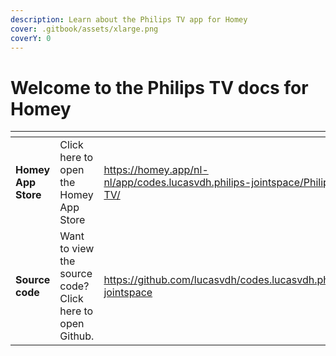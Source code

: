 ```yaml
---
description: Learn about the Philips TV app for Homey
cover: .gitbook/assets/xlarge.png
coverY: 0
---
```


# Welcome to the Philips TV docs for Homey

<table data-card-size="large" data-view="cards"><thead><tr><th></th><th></th><th data-hidden data-card-target data-type="content-ref"></th><th data-hidden data-card-cover data-type="files"></th></tr></thead><tbody><tr><td><strong>Homey App Store</strong></td><td>Click here to open the Homey App Store</td><td><a href="https://homey.app/nl-nl/app/codes.lucasvdh.philips-jointspace/Philips-TV/">https://homey.app/nl-nl/app/codes.lucasvdh.philips-jointspace/Philips-TV/</a></td><td><a href=".gitbook/assets/large.png">large.png</a></td></tr><tr><td><strong>Source code</strong></td><td>Want to view the source code? Click here to open Github.</td><td><a href="https://github.com/lucasvdh/codes.lucasvdh.philips-jointspace">https://github.com/lucasvdh/codes.lucasvdh.philips-jointspace</a></td><td><a href=".gitbook/assets/codes.lucasvdh.philips-jointspace.png">codes.lucasvdh.philips-jointspace.png</a></td></tr></tbody></table>

